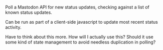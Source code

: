 Poll a Mastodon API for new status updates, checking against a list of known status updates.

Can be run as part of a client-side javascript to update most recent status activity.

Have to think about this more. How will I actually use this? Should it use some kind of state management to avoid needless duplication in polling?

